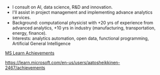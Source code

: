 - I consult on AI, data science, R&D and innovation. 
- I'll assist in project management and implementing advance analytics services.
- Background: computational physicist with +20 yrs of experience from advanced analytics, +10 yrs in industry (manufacturing, transportation, energy, finance).
- Interests: analytics automation, open data, functional programming, Artificial General Intelligence 


[MS Learn Achievements](https://learn.microsoft.com/en-us/users/aatosheikkinen-2467/achievemens)

https://learn.microsoft.com/en-us/users/aatosheikkinen-2467/achievements
<!---
czanalytics/czanalytics is a ✨ special ✨ repository because its `README.md` (this file) appears on your GitHub profile.
You can click the Preview link to take a look at your changes.
--->
